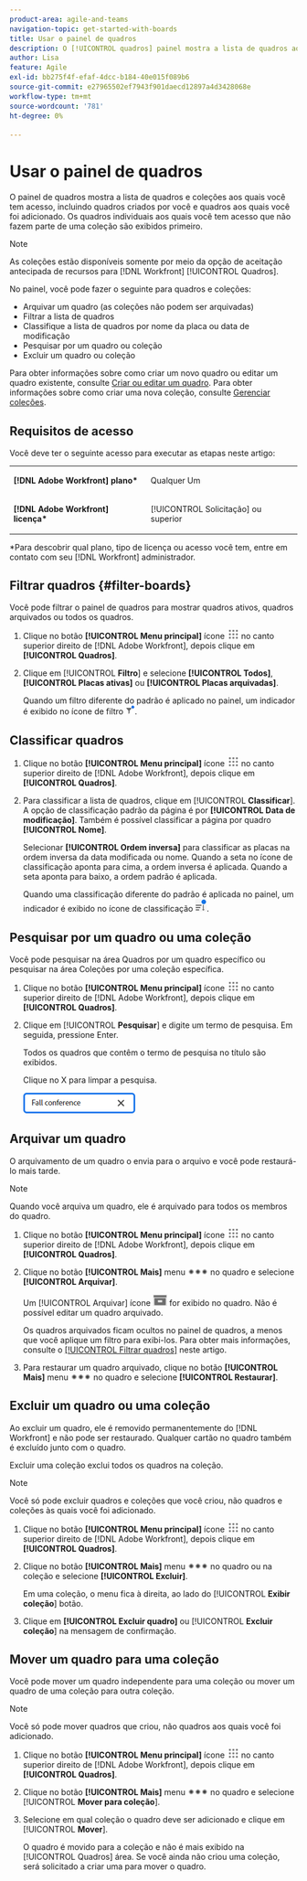 ```yaml
---
product-area: agile-and-teams
navigation-topic: get-started-with-boards
title: Usar o painel de quadros
description: O [!UICONTROL quadros] painel mostra a lista de quadros aos quais você tem acesso, incluindo quadros criados por você e quadros aos quais você foi adicionado.
author: Lisa
feature: Agile
exl-id: bb275f4f-efaf-4dcc-b184-40e015f089b6
source-git-commit: e27965502ef7943f901daecd12897a4d3428068e
workflow-type: tm+mt
source-wordcount: '781'
ht-degree: 0%

---
```


# Usar o painel de quadros

O painel de quadros mostra a lista de quadros e coleções aos quais você tem acesso, incluindo quadros criados por você e quadros aos quais você foi adicionado. Os quadros individuais aos quais você tem acesso que não fazem parte de uma coleção são exibidos primeiro.

>[!NOTE]
>
>As coleções estão disponíveis somente por meio da opção de aceitação antecipada de recursos para [!DNL Workfront] [!UICONTROL Quadros].

No painel, você pode fazer o seguinte para quadros e coleções:

* Arquivar um quadro (as coleções não podem ser arquivadas)
* Filtrar a lista de quadros
* Classifique a lista de quadros por nome da placa ou data de modificação
* Pesquisar por um quadro ou coleção
* Excluir um quadro ou coleção

Para obter informações sobre como criar um novo quadro ou editar um quadro existente, consulte [Criar ou editar um quadro](../../agile/get-started-with-boards/create-edit-board.md). Para obter informações sobre como criar uma nova coleção, consulte [Gerenciar coleções](/help/quicksilver/agile/use-boards-agile-planning-tools/manage-collections.md).

## Requisitos de acesso

Você deve ter o seguinte acesso para executar as etapas neste artigo:

<table style="table-layout:auto"> 
 <col> 
 <col> 
 <tbody> 
  <tr> 
   <td role="rowheader"><strong>[!DNL Adobe Workfront] plano*</strong></td> 
   <td> <p>Qualquer Um</p> </td> 
  </tr> 
  <tr> 
   <td role="rowheader"><strong>[!DNL Adobe Workfront] licença*</strong></td> 
   <td> <p>[!UICONTROL Solicitação] ou superior</p> </td> 
  </tr> 
 </tbody> 
</table>

&#42;Para descobrir qual plano, tipo de licença ou acesso você tem, entre em contato com seu [!DNL Workfront] administrador.

## Filtrar quadros {#filter-boards}

Você pode filtrar o painel de quadros para mostrar quadros ativos, quadros arquivados ou todos os quadros.

1. Clique no botão **[!UICONTROL Menu principal]** ícone ![](assets/main-menu-icon.png) no canto superior direito de [!DNL Adobe Workfront], depois clique em **[!UICONTROL Quadros]**.
1. Clique em [!UICONTROL **Filtro**] e selecione **[!UICONTROL Todos]**, **[!UICONTROL Placas ativas]** ou **[!UICONTROL Placas arquivadas]**.

   Quando um filtro diferente do padrão é aplicado no painel, um indicador é exibido no ícone de filtro ![[!UICONTROL Filtro aplicado a] painel](assets/boards-filterapplied-30x30.png).

## Classificar quadros

1. Clique no botão **[!UICONTROL Menu principal]** ícone ![](assets/main-menu-icon.png) no canto superior direito de [!DNL Adobe Workfront], depois clique em **[!UICONTROL Quadros]**.
1. Para classificar a lista de quadros, clique em [!UICONTROL **Classificar**]. A opção de classificação padrão da página é por **[!UICONTROL Data de modificação]**. Também é possível classificar a página por quadro **[!UICONTROL Nome]**.

   Selecionar **[!UICONTROL Ordem inversa]** para classificar as placas na ordem inversa da data modificada ou nome. Quando a seta no ícone de classificação aponta para cima, a ordem inversa é aplicada. Quando a seta aponta para baixo, a ordem padrão é aplicada.

   Quando uma classificação diferente do padrão é aplicada no painel, um indicador é exibido no ícone de classificação ![Classificação aplicada](assets/sort-applied-boards.png).

## Pesquisar por um quadro ou uma coleção

Você pode pesquisar na área Quadros por um quadro específico ou pesquisar na área Coleções por uma coleção específica.

1. Clique no botão **[!UICONTROL Menu principal]** ícone ![](assets/main-menu-icon.png) no canto superior direito de [!DNL Adobe Workfront], depois clique em **[!UICONTROL Quadros]**.
1. Clique em [!UICONTROL **Pesquisar**] e digite um termo de pesquisa. Em seguida, pressione Enter.

   Todos os quadros que contêm o termo de pesquisa no título são exibidos.

   Clique no X para limpar a pesquisa.

   ![Pesquisar quadros no painel](assets/boards-searchbox.png)

## Arquivar um quadro

O arquivamento de um quadro o envia para o arquivo e você pode restaurá-lo mais tarde.

>[!NOTE]
>
>Quando você arquiva um quadro, ele é arquivado para todos os membros do quadro.

1. Clique no botão **[!UICONTROL Menu principal]** ícone ![](assets/main-menu-icon.png) no canto superior direito de [!DNL Adobe Workfront], depois clique em **[!UICONTROL Quadros]**.
1. Clique no botão **[!UICONTROL Mais]** menu ![Menu Mais](assets/more-icon-spectrum.png) no quadro e selecione **[!UICONTROL Arquivar]**.

   Um [!UICONTROL Arquivar] ícone ![Arquivar](assets/archive-icon-spectrum-25x20.png) for exibido no quadro. Não é possível editar um quadro arquivado.

   Os quadros arquivados ficam ocultos no painel de quadros, a menos que você aplique um filtro para exibi-los. Para obter mais informações, consulte o [[!UICONTROL Filtrar quadros]](#filter-boards) neste artigo.

1. Para restaurar um quadro arquivado, clique no botão **[!UICONTROL Mais]** menu ![Ícone de menu Mais](assets/more-icon-spectrum.png) no quadro e selecione **[!UICONTROL Restaurar]**.

## Excluir um quadro ou uma coleção

Ao excluir um quadro, ele é removido permanentemente do [!DNL Workfront] e não pode ser restaurado. Qualquer cartão no quadro também é excluído junto com o quadro.

Excluir uma coleção exclui todos os quadros na coleção.

>[!NOTE]
>
>Você só pode excluir quadros e coleções que você criou, não quadros e coleções às quais você foi adicionado.

1. Clique no botão **[!UICONTROL Menu principal]** ícone ![](assets/main-menu-icon.png) no canto superior direito de [!DNL Adobe Workfront], depois clique em **[!UICONTROL Quadros]**.
1. Clique no botão **[!UICONTROL Mais]** menu ![[!UICONTROL Menu Mais]](assets/more-icon-spectrum.png) no quadro ou na coleção e selecione **[!UICONTROL Excluir]**.

   Em uma coleção, o menu fica à direita, ao lado do [!UICONTROL **Exibir coleção**] botão.

1. Clique em **[!UICONTROL Excluir quadro]** ou [!UICONTROL **Excluir coleção**] na mensagem de confirmação.

## Mover um quadro para uma coleção

Você pode mover um quadro independente para uma coleção ou mover um quadro de uma coleção para outra coleção.

>[!NOTE]
>
>Você só pode mover quadros que criou, não quadros aos quais você foi adicionado.

1. Clique no botão **[!UICONTROL Menu principal]** ícone ![](assets/main-menu-icon.png) no canto superior direito de [!DNL Adobe Workfront], depois clique em **[!UICONTROL Quadros]**.
1. Clique no botão **[!UICONTROL Mais]** menu ![[!UICONTROL Menu Mais]](assets/more-icon-spectrum.png) no quadro e selecione [!UICONTROL **Mover para coleção**].
1. Selecione em qual coleção o quadro deve ser adicionado e clique em [!UICONTROL **Mover**].

   O quadro é movido para a coleção e não é mais exibido na [!UICONTROL Quadros] área.
Se você ainda não criou uma coleção, será solicitado a criar uma para mover o quadro.
